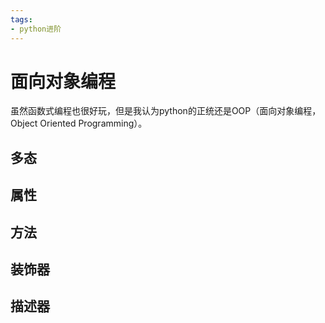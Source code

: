 ```yaml
---
tags:
- python进阶
---
```


# 面向对象编程
虽然函数式编程也很好玩，但是我认为python的正统还是OOP（面向对象编程，Object Oriented Programming）。
## 多态

## 属性

## 方法

## 装饰器

## 描述器
